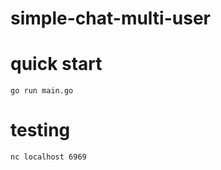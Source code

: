 # simple-chat-multi-user

# quick start
``` console
go run main.go
```

# testing
``` console
nc localhost 6969
````


